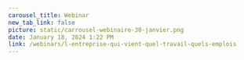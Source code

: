 ```yaml
---
carousel_title: Webinar
new_tab_link: false
picture: static/carrousel-webinaire-30-janvier.png
date: January 18, 2024 1:22 PM
link: /webinars/l-entreprise-qui-vient-quel-travail-quels-emplois
---
```

